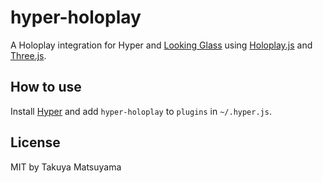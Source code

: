 # hyper-holoplay

A Holoplay integration for Hyper and [Looking Glass](https://lookingglassfactory.com/) using [Holoplay.js](https://docs.lookingglassfactory.com/developer-tools/three) and [Three.js](https://threejs.org/).

## How to use

Install [Hyper](https://hyper.is) and add `hyper-holoplay`
to `plugins` in `~/.hyper.js`.

## License

MIT by Takuya Matsuyama
